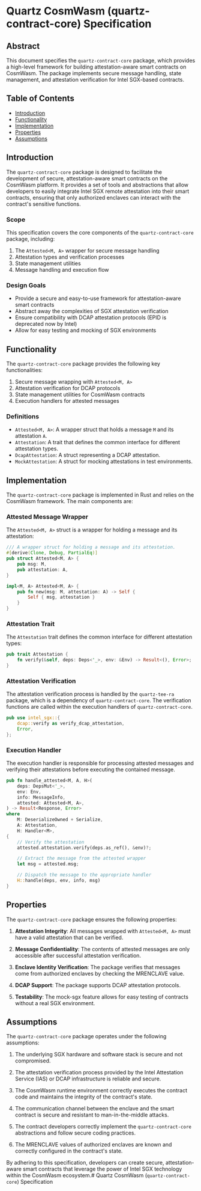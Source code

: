 
# Quartz CosmWasm (quartz-contract-core) Specification

## Abstract

This document specifies the `quartz-contract-core` package, which provides a high-level framework for building attestation-aware smart contracts on CosmWasm. The package implements secure message handling, state management, and attestation verification for Intel SGX-based contracts.

## Table of Contents

- [Introduction](#introduction)
- [Functionality](#functionality)
- [Implementation](#implementation)
- [Properties](#properties)
- [Assumptions](#assumptions)

## Introduction

The `quartz-contract-core` package is designed to facilitate the development of secure, attestation-aware smart contracts on the CosmWasm platform. It provides a set of tools and abstractions that allow developers to easily integrate Intel SGX remote attestation into their smart contracts, ensuring that only authorized enclaves can interact with the contract's sensitive functions.

### Scope

This specification covers the core components of the `quartz-contract-core` package, including:

1. The `Attested<M, A>` wrapper for secure message handling
2. Attestation types and verification processes
3. State management utilities
4. Message handling and execution flow

### Design Goals

- Provide a secure and easy-to-use framework for attestation-aware smart contracts
- Abstract away the complexities of SGX attestation verification
- Ensure compatibility with DCAP attestation protocols (EPID is deprecated now by Intel)
- Allow for easy testing and mocking of SGX environments

## Functionality

The `quartz-contract-core` package provides the following key functionalities:

1. Secure message wrapping with `Attested<M, A>`
2. Attestation verification for DCAP protocols
3. State management utilities for CosmWasm contracts
4. Execution handlers for attested messages

### Definitions

- `Attested<M, A>`: A wrapper struct that holds a message `M` and its attestation `A`.
- `Attestation`: A trait that defines the common interface for different attestation types.
- `DcapAttestation`: A struct representing a DCAP attestation.
- `MockAttestation`: A struct for mocking attestations in test environments.

## Implementation

The `quartz-contract-core` package is implemented in Rust and relies on the CosmWasm framework. The main components are:

### Attested Message Wrapper

The `Attested<M, A>` struct is a wrapper for holding a message and its attestation:

```rust
/// A wrapper struct for holding a message and its attestation.
#[derive(Clone, Debug, PartialEq)]
pub struct Attested<M, A> {
    pub msg: M,
    pub attestation: A,
}

impl<M, A> Attested<M, A> {
    pub fn new(msg: M, attestation: A) -> Self {
        Self { msg, attestation }
    }
}
```


### Attestation Trait

The `Attestation` trait defines the common interface for different attestation types:

```rust
pub trait Attestation {
    fn verify(&self, deps: Deps<'_>, env: &Env) -> Result<(), Error>;
}
```


### Attestation Verification

The attestation verification process is handled by the `quartz-tee-ra` package, which is a dependency of `quartz-contract-core`. The verification functions are called within the execution handlers of `quartz-contract-core`.

```rust
pub use intel_sgx::{
    dcap::verify as verify_dcap_attestation,
    Error,
};
```


### Execution Handler

The execution handler is responsible for processing attested messages and verifying their attestations before executing the contained message.

```rust
pub fn handle_attested<M, A, H>(
    deps: DepsMut<'_>,
    env: Env,
    info: MessageInfo,
    attested: Attested<M, A>,
) -> Result<Response, Error>
where
    M: DeserializeOwned + Serialize,
    A: Attestation,
    H: Handler<M>,
{
    // Verify the attestation
    attested.attestation.verify(deps.as_ref(), &env)?;

    // Extract the message from the attested wrapper
    let msg = attested.msg;

    // Dispatch the message to the appropriate handler
    H::handle(deps, env, info, msg)
}
```


## Properties

The `quartz-contract-core` package ensures the following properties:

1. **Attestation Integrity**: All messages wrapped with `Attested<M, A>` must have a valid attestation that can be verified.

2. **Message Confidentiality**: The contents of attested messages are only accessible after successful attestation verification.

3. **Enclave Identity Verification**: The package verifies that messages come from authorized enclaves by checking the MRENCLAVE value.

4. **DCAP Support**: The package supports DCAP attestation protocols.

5. **Testability**: The mock-sgx feature allows for easy testing of contracts without a real SGX environment.

## Assumptions

The `quartz-contract-core` package operates under the following assumptions:

1. The underlying SGX hardware and software stack is secure and not compromised.

2. The attestation verification process provided by the Intel Attestation Service (IAS) or DCAP infrastructure is reliable and secure.

3. The CosmWasm runtime environment correctly executes the contract code and maintains the integrity of the contract's state.

4. The communication channel between the enclave and the smart contract is secure and resistant to man-in-the-middle attacks.

5. The contract developers correctly implement the `quartz-contract-core` abstractions and follow secure coding practices.

6. The MRENCLAVE values of authorized enclaves are known and correctly configured in the contract's state.

By adhering to this specification, developers can create secure, attestation-aware smart contracts that leverage the power of Intel SGX technology within the CosmWasm ecosystem.# Quartz CosmWasm (`quartz-contract-core`) Specification

